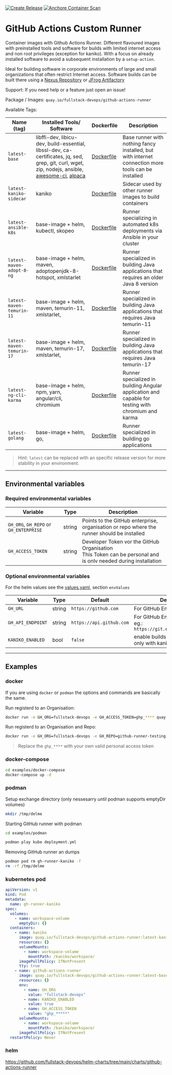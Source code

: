 [![Create Release](https://github.com/fullstack-devops/github-actions-runner/actions/workflows/create-release.yml/badge.svg)](https://github.com/fullstack-devops/github-actions-runner/actions/workflows/create-release.yml)
[![Anchore Container Scan](https://github.com/fullstack-devops/github-actions-runner/actions/workflows/anchore.yml/badge.svg)](https://github.com/fullstack-devops/github-actions-runner/actions/workflows/anchore.yml)

# GitHub Actions Custom Runner

Container images with Github Actions Runner. Different flavoured images with preinstalled tools and software for builds with limited internet access and non root privileges (exception for kaniko).
With a focus on already installed software to avoid a subsequent installation by a `setup-action`.

Ideal for building software in corporate environments of large and small organizations that often restrict Internet access.
Software builds can be built there using a [Nexus Repository](https://de.sonatype.com/products/repository-oss) or [JFrog Artifactory](https://jfrog.com/de/artifactory/)

Support: If you need help or a feature just open an issue!

Package / Images: `quay.io/fullstack-devops/github-actions-runner`

Available Tags:

| Name (tag)                | Installed Tools/ Software                                                                                                                                                                                                             | Dockerfile                                       | Description                                                                                        |
| ------------------------- | ------------------------------------------------------------------------------------------------------------------------------------------------------------------------------------------------------------------------------------- | ------------------------------------------------ | -------------------------------------------------------------------------------------------------- |
| `latest-base`             | libffi-dev, libicu-dev, build-essential, libssl-dev, ca-certificates, jq, sed, grep, git, curl, wget, zip, nodejs, ansible, [awesome-ci](https://github.com/fullstack-devops/awesome-ci), [alpaca](https://github.com/samuong/alpaca) | [Dockerfile](images/base/Dockerfile)             | Base runner with nothing fancy installed, but with internet connection more tools can be installed |
| `latest-kaniko-sidecar`   | kaniko                                                                                                                                                                                                                                | [Dockerfile](images/kaniko-sidecar/Dockerfile)   | Sidecar used by other runner images to build containers                                            |
| `latest-ansible-k8s`      | base-image + helm, kubectl, skopeo                                                                                                                                                                                                    | [Dockerfile](images/ansible-k8s/Dockerfile)      | Runner specializing in automated k8s deployments via Ansible in your cluster                       |
| `latest-maven-adopt-8-ng` | base-image + helm, maven, adoptopenjdk-8-hotspot, xmlstarlet                                                                                                                                                                          | [Dockerfile](images/maven-adopt-8-ng/Dockerfile) | Runner specialized in building Java applications that requires an older Java 8 version             |
| `latest-maven-temurin-11` | base-image + helm, maven, temurin-11, xmlstarlet,                                                                                                                                                                                     | [Dockerfile](images/maven-temurin-11/Dockerfile) | Runner specialized in building Java applications that requires Java temurin-11                     |
| `latest-maven-temurin-17` | base-image + helm, maven, temurin-17, xmlstarlet,                                                                                                                                                                                     | [Dockerfile](images/maven-temurin-17/Dockerfile) | Runner specialized in building Java applications that requires Java temurin-17                     |
| `latest-ng-cli-karma`     | base-image + helm, npm, yarn, angular/cli, chromium                                                                                                                                                                                   | [Dockerfile](images/ng-cli-karma/Dockerfile)     | Runner specialized in building Angular application and capable for testing with chromium and karma |
| `latest-golang`           | base-image + helm, go,                                                                                                                                                                                                                | [Dockerfile](images/golang/Dockerfile)           | Runner specialized in building go applications                                                     |

> Hint: `latest` can be replaced with an specific release version for more stability in your environment.

---

## Environmental variables

### Required environmental variables

| Variable                               | Type   | Description                                                                                                       |
| -------------------------------------- | ------ | ----------------------------------------------------------------------------------------------------------------- |
| `GH_ORG`, `GH_REPO` or `GH_ENTERPRISE` | string | Points to the GitHub enterprise, organisation or repo where the runner should be installed                        |
| `GH_ACCESS_TOKEN`                      | string | Developer Token vor the GitHub Organisation<br> This Token can be personal and is onlv needed during installation |

### Optional environmental variables

For the helm values see the [values.yaml](https://github.com/fullstack-devops/helm-charts/blob/main/charts/github-actions-runner/values.yaml), section `envValues`

| Variable          | Type   | Default                  | Description                                                          |
| ----------------- | ------ | ------------------------ | -------------------------------------------------------------------- |
| `GH_URL`          | string | `https://github.com`     | For GitHub Enterprise support                                        |
| `GH_API_ENDPOINT` | string | `https://api.github.com` | For GitHub Enterprise support eg.: `https://git.example.com/api/v3/` |
| `KANIKO_ENABLED`  | bool   | `false`                  | enable builds with kaniko (works only with kaniko-sidecar)           |

---

## Examples

### docker

If you are using `docker` or `podman` the options and commands are basically the same.

Run registerd to an Organisation:

```bash
docker run -e GH_ORG=fullstack-devops -e GH_ACCESS_TOKEN=ghp_**** quay.io/fullstack-devops/github-actions-runner:latest-base
```

Run registerd to an Organisation and Repo:

```bash
docker run -e GH_ORG=fullstack-devops -e GH_REPO=github-runner-testing -e GH_ACCESS_TOKEN=ghp_**** quay.io/fullstack-devops/github-actions-runner:latest-base
```

> Replace the `ghp_****` with your own valid personal access token

### docker-compose

```bash
cd examples/docker-compose
docker-compose up -d
```

### podman

Setup exchange directory (only nessesarry until podman supports emptyDir volumes)

```bash
mkdir /tmp/delme
```

Starting GitHub runner with podman

```bash
cd examples/podman

podman play kube deployment.yml
```

Removing GitHub runner an dumps

```bash
podman pod rm gh-runner-kaniko -f
rm -rf /tmp/delme
```

### kubernetes pod

```yaml
apiVersion: v1
kind: Pod
metadata:
  name: gh-runner-kaniko
spec:
  volumes:
    - name: workspace-volume
      emptyDir: {}
  containers:
    - name: kaniko
      image: quay.io/fullstack-devops/github-actions-runner:latest-kaniko-sidecar
      resources: {}
      volumeMounts:
        - name: workspace-volume
          mountPath: /kaniko/workspace/
      imagePullPolicy: IfNotPresent
      tty: true
    - name: github-actions-runner
      image: quay.io/fullstack-devops/github-actions-runner:latest-base
      resources: {}
      env:
        - name: GH_ORG
          value: "fullstack-devops"
        - name: KANIKO_ENABLED
          value: true
        - name: GH_ACCESS_TOKEN
          value: "ghp_*****"
      volumeMounts:
        - name: workspace-volume
          mountPath: /kaniko/workspace/
      imagePullPolicy: IfNotPresent
  restartPolicy: Never
```

### helm

https://github.com/fullstack-devops/helm-charts/tree/main/charts/github-actions-runner
